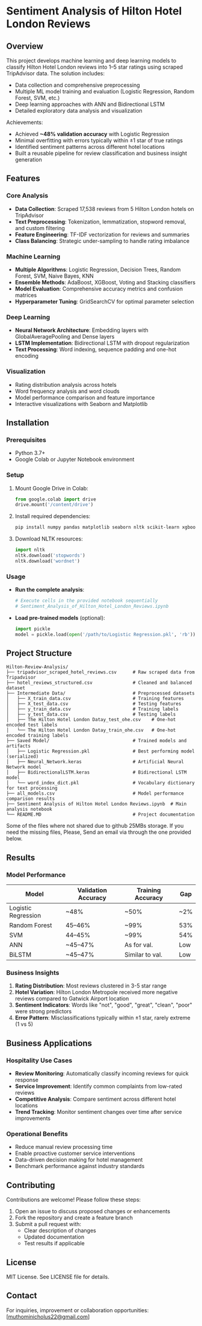 # Sentiment Analysis of Hilton Hotel London Reviews

## Overview

This project develops machine learning and deep learning models to classify Hilton Hotel London reviews into 1–5 star ratings using scraped TripAdvisor data. The solution includes:
- Data collection and comprehensive preprocessing
- Multiple ML model training and evaluation (Logistic Regression, Random Forest, SVM, etc.)
- Deep learning approaches with ANN and Bidirectional LSTM
- Detailed exploratory data analysis and visualization

Achievements:
- Achieved **~48% validation accuracy** with Logistic Regression
- Minimal overfitting with errors typically within ±1 star of true ratings
- Identified sentiment patterns across different hotel locations
- Built a reusable pipeline for review classification and business insight generation

## Features

### Core Analysis
- **Data Collection**: Scraped 17,538 reviews from 5 Hilton London hotels on TripAdvisor
- **Text Preprocessing**: Tokenization, lemmatization, stopword removal, and custom filtering
- **Feature Engineering**: TF-IDF vectorization for reviews and summaries
- **Class Balancing**: Strategic under-sampling to handle rating imbalance

### Machine Learning
- **Multiple Algorithms**: Logistic Regression, Decision Trees, Random Forest, SVM, Naive Bayes, KNN
- **Ensemble Methods**: AdaBoost, XGBoost, Voting and Stacking classifiers
- **Model Evaluation**: Comprehensive accuracy metrics and confusion matrices
- **Hyperparameter Tuning**: GridSearchCV for optimal parameter selection

### Deep Learning
- **Neural Network Architecture**: Embedding layers with GlobalAveragePooling and Dense layers
- **LSTM Implementation**: Bidirectional LSTM with dropout regularization
- **Text Processing**: Word indexing, sequence padding and one-hot encoding

### Visualization
- Rating distribution analysis across hotels
- Word frequency analysis and word clouds
- Model performance comparison and feature importance
- Interactive visualizations with Seaborn and Matplotlib

## Installation

### Prerequisites
- Python 3.7+
- Google Colab or Jupyter Notebook environment

### Setup
1. Mount Google Drive in Colab:
   ```python
   from google.colab import drive
   drive.mount('/content/drive')
   ```

2. Install required dependencies:
   ```bash
   pip install numpy pandas matplotlib seaborn nltk scikit-learn xgboost tensorflow wordcloud yellowbrick
   ```

3. Download NLTK resources:
   ```python
   import nltk
   nltk.download('stopwords')
   nltk.download('wordnet')
   ```

### Usage
- **Run the complete analysis**:
  ```python
  # Execute cells in the provided notebook sequentially
  # Sentiment_Analysis_of_Hilton_Hotel_London_Reviews.ipynb
  ```

- **Load pre-trained models** (optional):
  ```python
  import pickle
  model = pickle.load(open('/path/to/Logistic Regression.pkl', 'rb'))
  ```

## Project Structure
```
Hilton-Review-Analysis/
├── tripadvisor_scraped_hotel_reviews.csv      # Raw scraped data from Tripadvisor
├── hotel_reviews_structured.csv               # Cleaned and balanced dataset
├── Intermediate Data/                         # Preprocessed datasets
│   ├── X_train_data.csv                       # Training features
│   ├── X_test_data.csv                        # Testing features
│   ├── y_train_data.csv                       # Training labels
│   ├── y_test_data.csv                        # Testing labels
│   ├── The Hilton Hotel London Datay_test_ohe.csv    # One-hot encoded test labels
│   └── The Hilton Hotel London Datay_train_ohe.csv   # One-hot encoded training labels
├── Saved Model/                               # Trained models and artifacts
│   ├── Logistic Regression.pkl                # Best performing model (serialized)
│   ├── Neural_Network.keras                   # Artificial Neural Network model
│   ├── BidirectionalLSTM.keras                # Bidirectional LSTM model
│   └── word_index_dict.pkl                    # Vocabulary dictionary for text processing
├── all_models.csv                             # Model performance comparison results
├── Sentiment Analysis of Hilton Hotel London Reviews.ipynb  # Main analysis notebook
└── README.MD                                  # Project documentation
```
Some of the files where not shared due to github 25MBs storage. If you need the missing files, Please, Send an email via through the one provided below.
## Results

### Model Performance
| Model               | Validation Accuracy | Training Accuracy | Gap  |
| ------------------- | ------------------- | ----------------- | ---- |
| Logistic Regression | ~48%             | ~50%             | ~2% |
| Random Forest       | 45–46%              | ~99%             | 53%  |
| SVM                 | 44–45%              | \~99%             | 54%  |
| ANN                 | \~45–47%            | As for val.   | Low  |
| BiLSTM              | \~45–47%            | Similar to val.   | Low

### Business Insights
1. **Rating Distribution**: Most reviews clustered in 3-5 star range
2. **Hotel Variation**: Hilton London Metropole received more negative reviews compared to Gatwick Airport location
3. **Sentiment Indicators**: Words like "not", "good", "great", "clean", "poor" were strong predictors
4. **Error Pattern**: Misclassifications typically within ±1 star, rarely extreme (1 vs 5)

## Business Applications

### Hospitality Use Cases
- **Review Monitoring**: Automatically classify incoming reviews for quick response
- **Service Improvement**: Identify common complaints from low-rated reviews
- **Competitive Analysis**: Compare sentiment across different hotel locations
- **Trend Tracking**: Monitor sentiment changes over time after service improvements

### Operational Benefits
- Reduce manual review processing time
- Enable proactive customer service interventions
- Data-driven decision making for hotel management
- Benchmark performance against industry standards

## Contributing

Contributions are welcome! Please follow these steps:
1. Open an issue to discuss proposed changes or enhancements
2. Fork the repository and create a feature branch
3. Submit a pull request with:
   - Clear description of changes
   - Updated documentation
   - Test results if applicable

## License
MIT License. See LICENSE file for details.

## Contact

For inquiries, improvement or collaboration opportunities: [muthominicholus22@gmail.com]
